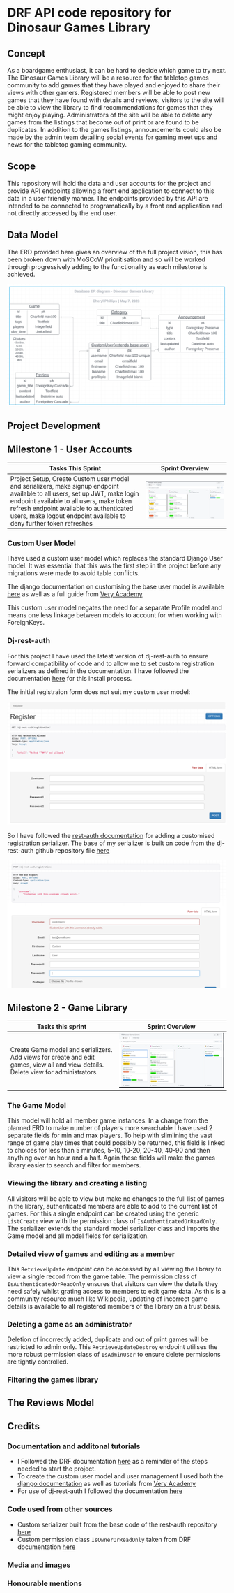 # DRF API code repository for Dinosaur Games Library

## Concept

As a boardgame enthusiast, it can be hard to decide which game to try next. The Dinosaur Games Library will be a resource for the tabletop games community to add games that they have played and enjoyed to share their views with other gamers. Registered members will be able to post new games that they have found with details and reviews, visitors to the site will be able to view the library to find recommendations for games that they might enjoy playing. Administrators of the site will be able to delete any games from the listings that become out of print or are found to be duplicates.
In addition to the games listings, announcements could also be made by the admin team detailing social events for gaming meet ups and news for the tabletop gaming community. 

## Scope

This repository will hold the data and user accounts for the project and provide API endpoints allowing a front end application to connect to this data in a user friendly manner. The endpoints provided by this API are intended to be connected to programatically by a front end application and not directly accessed by the end user.

## Data Model

The ERD provided here gives an overview of the full project vision, this has been broken down with MoSCoW prioritisation and so will be worked through progressively adding to the functionality as each milestone is achieved.

![ERD](/documentation/readme/ERD.png)

## Project Development

## Milestone 1 - User Accounts

| Tasks This Sprint | Sprint Overview|
| ----------------- | -------------- |
| Project Setup, Create Custom user model and serializers, make signup endpoint available to all users, set up JWT, make login endpoint available to all users, make token refresh endpoint available to authenticated users, make logout endpoint available to deny further token refreshes | ![sprint 1 screenshot](/documentation/readme/sprint1.png) |

### Custom User Model

I have used a custom user model which replaces the standard Django User model. It was essential that this was the first step in the project before any migrations were made to avoid table conflicts.

The django documentation on customising the base user model is available [here](https://docs.djangoproject.com/en/3.2/topics/auth/customizing/#substituting-a-custom-user-model) as well as a full guide from [Very Academy](https://www.youtube.com/watch?v=Ae7nc1EGv-A)

This custom user model negates the need for a separate Profile model and means one less linkage between models to account for when working with ForeignKeys.

### Dj-rest-auth

For this project I have used the latest version of dj-rest-auth to ensure forward compatibility of code and to allow me to set custom registration serializers as defined in the documentation. I have followed the documentation [here](https://dj-rest-auth.readthedocs.io/en/latest/installation.html) for this install process.

The initial registraion form does not suit my custom user model:

![rest auth register](/documentation/readme/rest_auth_initial_register.png)

So I have followed the [rest-auth documentation](https://dj-rest-auth.readthedocs.io/en/latest/configuration.html#) for adding a customised registration serializer. The base of my serializer is built on code from the dj-rest-auth github repository file [here](https://github.com/iMerica/dj-rest-auth/blob/master/dj_rest_auth/registration/serializers.py)

![rest auth custom serializer](/documentation/readme/rest_auth_custom_register.png)

## Milestone 2 - Game Library

| Tasks this sprint | Sprint Overview |
| ----------------- | --------------- |
| Create Game model and serializers. Add views for create and edit games, view all and view details. Delete view for administrators. | ![sprint2](/documentation/readme/sprint2.png) |

### The Game Model

This model will hold all member game instances. In a change from the planned ERD to make number of players more searchable I have used 2 separate fields for min and max players. To help with slimlining the vast range of game play times that could possibly be returned, this field is linked to choices for less than 5 minutes, 5-10, 10-20, 20-40, 40-90 and then anything over an hour and a half. Again these fields will make the games library easier to search and filter for members. 

### Viewing the library and creating a listing

All visitors will be able to view but make no changes to the full list of games in the library, authenticated members are able to add to the current list of games. For this a single endpoint can be created using the generic `ListCreate` view with the permission class of `IsAuthenticatedOrReadOnly`. 
The serializer extends the standard model serializer class and imports the Game model and all model fields for serialization. 

### Detailed view of games and editing as a member

This `RetrieveUpdate` endpoint can be accessed by all viewing the library to view a single record from the game table. The permission class of `IsAuthenticatedOrReadOnly` ensures that visitors can view the details they need safely whilst grating access to members to edit game data. As this is a community resource much like Wikipedia, updating of incorrect game details is available to all registered members of the library on a trust basis. 

### Deleting a game as an administrator

Deletion of incorrectly added, duplicate and out of print games will be restricted to admin only. This `RetrieveUpdateDestroy` endpoint utilises the more robust permission class of `IsAdminUser` to ensure delete permissions are tightly controlled. 

### Filtering the games library

## The Reviews Model


## Credits

### Documentation and additonal tutorials

* I Followed the DRF documentation [here](https://www.django-rest-framework.org/tutorial/quickstart/#project-setup) as a reminder of the steps needed to start the project.
* To create the custom user model and user management I used both the [django documentation](https://docs.djangoproject.com/en/3.2/topics/auth/customizing/#a-full-example) as well as tutorials from [Very Academy](https://www.youtube.com/watch?v=Ae7nc1EGv-A)
* For use of dj-rest-auth I followed the documentation [here](https://dj-rest-auth.readthedocs.io/en/latest/installation.html)


### Code used from other sources

* Custom serializer built from the base code of the rest-auth repository [here](https://github.com/iMerica/dj-rest-auth/blob/master/dj_rest_auth/registration/serializers.py)
* Custom permission class `IsOwnerOrReadOnly` taken from DRF documentation [here](https://www.django-rest-framework.org/api-guide/permissions/#examples)

### Media and images

### Honourable mentions
